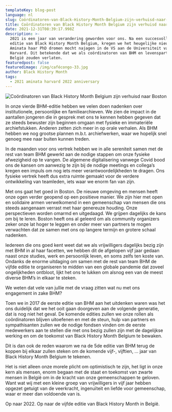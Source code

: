 ```yaml
---
templateKey: blog-post
language: nl
slug: Coördinatoren-van-Black-History-Month-Belgium-zijn-verhuisd-naar-Boston
title: Coördinatoren van Black History Month Belgium zijn verhuisd naar Boston
date: 2021-12-31T08:39:17.998Z
description: >-
  2021 is een jaar van verandering geworden voor ons. Na een succesvolle vierde
  editie van Black History Month Belgium, kregen we het heugelijke nieuws dat
  Aminata haar PhD dromen mocht najagen in de VS aan de Universiteit van
  Harvard. Dit betekende dat we als coördinatoren van BHM en levenspartners
  België zouden verlaten.
featuredpost: false
featuredimage: /img/cafécongo-33.jpg
author: Black History Month
tags:
  - 2021 aminata harvard 2022 anniversary
---
```

![Coördinatoren van Black History Month Belgium zijn verhuisd naar Boston](/img/cafécongo-33.jpg "Coördinatoren van Black History Month Belgium zijn verhuisd naar Boston")

In onze vierde BHM-editie hebben we velen doen nadenken over institutionele, persoonlijke en familiearchieven. We zien de impact in de aantallen jongeren die in gesprek met ons te kennen hebben gegeven dat ze steeds bewuster zijn beginnen omgaan met fysieke en immateriële archiefstukken. Anderen zetten zich meer in op orale verhalen. Als BHM hebben we nog grootse plannen m.b.t. archiefwerken, waar we hopelijk snel genoeg mee naar buiten kunnen treden.

In de maanden voor ons vertrek hebben we in alle sereniteit samen met de rest van team BHM gewerkt aan de nodige stappen om onze fysieke afwezigheid op te vangen. De algemene digitalisering vanwege Covid bood ons de kansen om aanwezig te zijn bij de nodige meetings en collega’s kregen een impuls om nog iets meer verantwoordelijkheden te dragen. Ons fysieke vertrek heeft dus extra ruimte gemaakt voor de verdere ontwikkeling van teamleden, iets waar we enorm fan van zijn.

Met ons gaat het goed in Boston. De nieuwe omgeving en mensen heeft onze ogen verder geopend op een positieve manier. We zijn hier met open en solidaire armen verwelkomend in een gemeenschap van mensen die ons steeds aangenaam verrast met haar genereuze houding. Onze perspectieven worden omarmd en uitgedaagd. We grijpen dagelijks de kans om bij te leren. Boston heeft ons al geleerd om als community organizers zeker onze lat hoger te leggen en onder meer van partners te mogen verwachten dat ze samen met ons op langere termijn en grotere schaal nadenken.

Iedereen die ons goed kent weet dat we als vrijwilligers dagelijks bezig zijn met BHM in al haar facetten, we hebben dit de afgelopen vijf jaar gedaan naast onze studies, werk en persoonlijk leven, en soms zelfs ten koste van. Ondanks de enorme uitdaging om samen met de rest van team BHM de vijfde editie te organiseren te midden van een globale pandemie dat zoveel ongelijkheden ontbloot, lijkt het ons te lukken om alsnog een van de meest diverse BHM’s in elkaar te steken.

We weten dat vele van jullie met de vraag zitten wat nu met ons engagement in zake BHM?

Toen we in 2017 de eerste editie van BHM aan het uitdenken waren was het ons duidelijk dat we het ooit gaan doorgeven aan de volgende generatie, dat is nog niet het geval. De komende edities zullen we onze rollen als coördinatoren blijven uitoefenen en met de steun, hulp van partners en sympathisanten zullen we de nodige fondsen vinden om de eerste medewerkers aan te stellen die met ons bezig zullen zijn met de dagelijkse werking en om de toekomst van Black History Month Belgium te bewaken.

Dit is dan ook de reden waarom we na de 5de editie van BHM terug de koppen bij elkaar zullen steken om de komende vijf-, vijftien, … jaar van Black History Month Belgium te tekenen.

Het is niet alleen onze morele plicht om optimistisch te zijn, het ligt in onze kern als mensen, enorm begaan met de staat en toekomst van zwarte mensen in België om in de kracht van onze gemeenschappen te geloven. Want wat wij met een kleine groep van vrijwilligers in vijf jaar hebben opgezet getuigt van de veerkracht, ingenuïteit en liefde voor gemeenschap, waar er meer dan voldoende van is.

Op naar 2022. Op naar de vijfde editie van Black History Month in België.

